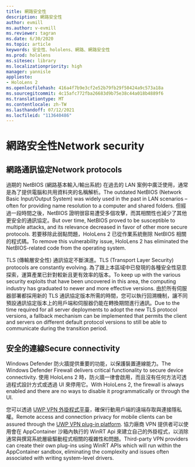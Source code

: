 ```yaml
---
title: 網路安全性
description: 網路安全性
author: evmill
ms.author: v-evmill
ms.reviewer: tagran
ms.date: 6/30/2020
ms.topic: article
keywords: 安全性、hololens、網路、網路安全性
ms.prod: hololens
ms.sitesec: library
ms.localizationpriority: high
manager: yannisle
appliesto:
- HoloLens 2
ms.openlocfilehash: 416a4f7b9e3cf2e52b79fb29f50424a9c573a18a
ms.sourcegitcommit: 4c15afc772fba26683d9b75e38c44a018b4889f6
ms.translationtype: MT
ms.contentlocale: zh-TW
ms.lasthandoff: 07/12/2021
ms.locfileid: "113640486"
---
```

# <a name="network-security"></a><span data-ttu-id="304c9-104">網路安全性</span><span class="sxs-lookup"><span data-stu-id="304c9-104">Network security</span></span>

## <a name="network-protocols"></a><span data-ttu-id="304c9-105">網路通訊協定</span><span class="sxs-lookup"><span data-stu-id="304c9-105">Network protocols</span></span>

<span data-ttu-id="304c9-106">過期的 NetBIOS (網路基本輸入/輸出系統) 在過去的 LAN 案例中廣泛使用，通常是為了提供電腦和共用資料夾的名稱解析。</span><span class="sxs-lookup"><span data-stu-id="304c9-106">The outdated NetBIOS (Network Basic Input/Output System) was widely used in the past in LAN scenarios – often for providing name resolution to a computer and shared folders.</span></span> <span data-ttu-id="304c9-107">但經過一段時間之後，NetBIOS 證明很容易遭受多個攻擊，而其相關性也減少了其他更安全的通訊協定。</span><span class="sxs-lookup"><span data-stu-id="304c9-107">But over time, NetBIOS proved to be susceptible to multiple attacks, and its relevance decreased in favor of other more secure protocols.</span></span> <span data-ttu-id="304c9-108">若要移除此弱點問題，HoloLens 2 已從作業系統刪除 NetBIOS 相關的程式碼。</span><span class="sxs-lookup"><span data-stu-id="304c9-108">To remove this vulnerability issue, HoloLens 2 has eliminated the NetBIOS-related code from the operating system.</span></span>

<span data-ttu-id="304c9-109">TLS (傳輸層安全性) 通訊協定不斷演進。</span><span class="sxs-lookup"><span data-stu-id="304c9-109">TLS (Transport Layer Security) protocols are constantly evolving.</span></span> <span data-ttu-id="304c9-110">為了跟上本區域中已發現的各種安全性惡意探索，運算產業已針對較新且更有效率的版本。</span><span class="sxs-lookup"><span data-stu-id="304c9-110">To keep up with the various security exploits that have been uncovered in this area, the computing industry has graduated to newer and more effective versions.</span></span> <span data-ttu-id="304c9-111">由於所有伺服器部署都採用新的 TLS 通訊協定版本所需的時間，您可以執行回溯機制，讓不同預設通訊協定版本上的用戶端和伺服器仍能在轉換期間進行通訊。</span><span class="sxs-lookup"><span data-stu-id="304c9-111">Due to the time required for all server deployments to adopt the new TLS protocol versions, a fallback mechanism can be implemented that permits the client and servers on different default protocol versions to still be able to communicate during the transition period.</span></span>

## <a name="secure-connectivity"></a><span data-ttu-id="304c9-112">安全的連線</span><span class="sxs-lookup"><span data-stu-id="304c9-112">Secure connectivity</span></span> 

<span data-ttu-id="304c9-113">Windows Defender 防火牆提供重要的功能，以保護裝置連線能力。</span><span class="sxs-lookup"><span data-stu-id="304c9-113">The Windows Defender Firewall delivers critical functionality to secure device connectivity.</span></span> <span data-ttu-id="304c9-114">使用 HoloLens 2 時，防火牆一律會啟用，而且沒有任何方法可透過程式設計方式或透過 UI 來停用它。</span><span class="sxs-lookup"><span data-stu-id="304c9-114">With HoloLens 2, the firewall is always enabled and there are no ways to disable it programmatically or through the UI.</span></span>

<span data-ttu-id="304c9-115">您可以透過 [UWP VPN 外掛程式平臺](/uwp/api/Windows.Networking.Vpn?view=winrt-19041)，確保行動用戶端的遠端存取與連接隱私權。</span><span class="sxs-lookup"><span data-stu-id="304c9-115">Remote access and connection privacy for mobile clients can be assured through the [UWP VPN plug-in platform](/uwp/api/Windows.Networking.Vpn?view=winrt-19041).</span></span> <span data-ttu-id="304c9-116">協力廠商 VPN 提供者可以使用會在 AppContainer 沙箱內執行的 WinRT Api 來建立自己的外掛程式，以消除通常與撰寫系統層級驅動程式相關的複雜性和問題。</span><span class="sxs-lookup"><span data-stu-id="304c9-116">Third-party VPN providers can create their own plug-ins using WinRT APIs which will run within the AppContainer sandbox, eliminating the complexity and issues often associated with writing system-level drivers.</span></span>
